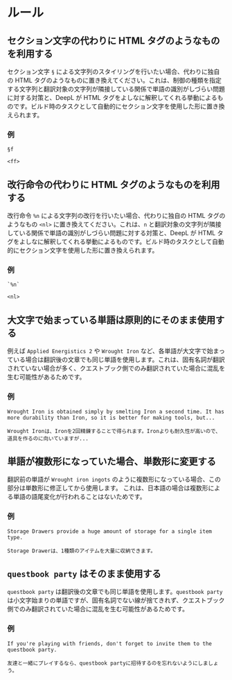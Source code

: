 # ルール

## セクション文字の代わりに HTML タグのようなものを利用する

セクション文字 `§` による文字列のスタイリングを行いたい場合、代わりに独自の HTML タグのようなものに置き換えてください。これは、制御の種類を指定する文字列と翻訳対象の文字列が隣接している関係で単語の識別がしづらい問題に対する対策と、DeepL が HTML タグをよしなに解釈してくれる挙動によるものです。ビルド時のタスクとして自動的にセクション文字を使用した形に置き換えられます。

### 例

```
§f
```

```
<ff>
```

## 改行命令の代わりに HTML タグのようなものを利用する

改行命令 `%n` による文字列の改行を行いたい場合、代わりに独自の HTML タグのようなもの `<nl>` に置き換えてください。これは、`n` と翻訳対象の文字列が隣接している関係で単語の識別がしづらい問題に対する対策と、DeepL が HTML タグをよしなに解釈してくれる挙動によるものです。ビルド時のタスクとして自動的にセクション文字を使用した形に置き換えられます。

### 例

```
`%n`
```

```
<nl>
```

## 大文字で始まっている単語は原則的にそのまま使用する

例えば `Applied Energistics 2` や `Wrought Iron` など、各単語が大文字で始まっている場合は翻訳後の文章でも同じ単語を使用します。これは、固有名詞が翻訳されていない場合が多く、クエストブック側でのみ翻訳されていた場合に混乱を生む可能性があるためです。

### 例

```
Wrought Iron is obtained simply by smelting Iron a second time. It has more durability than Iron, so it is better for making tools, but...
```

```
Wrought Ironは、Ironを2回精錬することで得られます。Ironよりも耐久性が高いので、道具を作るのに向いていますが...
```

## 単語が複数形になっていた場合、単数形に変更する

翻訳前の単語が `Wrought iron ingots` のように複数形になっている場合、この部分は単数形に修正してから使用します。
これは、日本語の場合は複数形による単語の語尾変化が行われることはないためです。

### 例

```
Storage Drawers provide a huge amount of storage for a single item type.
```

```
Storage Drawerは、1種類のアイテムを大量に収納できます。
```

## `questbook party` はそのまま使用する

`questbook party` は翻訳後の文章でも同じ単語を使用します。`questbook party` は小文字始まりの単語ですが、固有名詞でない線が捨てきれず、クエストブック側でのみ翻訳されていた場合に混乱を生む可能性があるためです。

### 例

```
If you're playing with friends, don't forget to invite them to the questbook party.
```

```
友達と一緒にプレイするなら、questbook partyに招待するのを忘れないようにしましょう。
```
